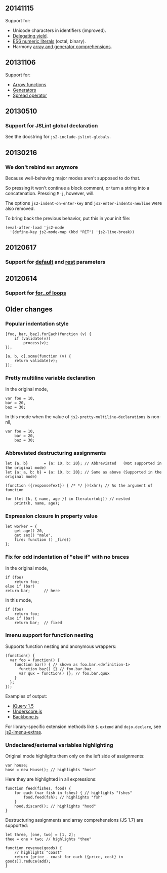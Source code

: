 ## 20141115

Support for:

* Unicode characters in identifiers (improved).
* [Delegating yield](http://wiki.ecmascript.org/doku.php?id=harmony:generators#delegating_yield).
* [ES6 numeric literals](https://people.mozilla.org/~jorendorff/es6-draft.html#sec-literals-numeric-literals) (octal, binary).
* Harmony [array and generator comprehensions](http://wingolog.org/archives/2014/03/07/es6-generator-and-array-comprehensions-in-spidermonkey).

## 20131106

Support for:

* [Arrow functions](http://wiki.ecmascript.org/doku.php?id=harmony:arrow_function_syntax)
* [Generators](http://wiki.ecmascript.org/doku.php?id=harmony:generators)
* [Spread operator](http://wiki.ecmascript.org/doku.php?id=harmony:spread)

## 20130510

### Support for JSLint global declaration

See the docstring for `js2-include-jslint-globals`.

## 20130216

### We don't rebind `RET` anymore

Because well-behaving major modes aren't supposed to do that.

So pressing it won't continue a block comment, or turn a string into a concatenation.
Pressing `M-j`, however, will.

The options `js2-indent-on-enter-key` and `js2-enter-indents-newline` were also removed.

To bring back the previous behavior, put this in your init file:

    (eval-after-load 'js2-mode
      '(define-key js2-mode-map (kbd "RET") 'js2-line-break))

## 20120617

### Support for [default](https://developer.mozilla.org/en-US/docs/Web/JavaScript/Reference/default_parameters) and [rest](https://developer.mozilla.org/en-US/docs/Web/JavaScript/Reference/rest_parameters) parameters

## 20120614

### Support for [for..of loops](https://developer.mozilla.org/en-US/docs/Web/JavaScript/Reference/Statements/for...of)

## Older changes

### Popular indentation style

    [foo, bar, baz].forEach(function (v) {
        if (validate(v))
            process(v);
    });

    [a, b, c].some(function (v) {
        return validate(v);
    });

### Pretty multiline variable declaration

In the original mode,

    var foo = 10,
    bar = 20,
    baz = 30;

In this mode when the value of `js2-pretty-multiline-declarations` is non-nil,

    var foo = 10,
        bar = 20,
        baz = 30;

### Abbreviated destructuring assignments

    let {a, b}       = {a: 10, b: 20}; // Abbreviated   (Not supported in the original mode)
    let {a: a, b: b} = {a: 10, b: 20}; // Same as above (Supported in the original mode)

    (function ({responseText}) { /* */ })(xhr); // As the argument of function

    for (let [k, { name, age }] in Iterator(obj)) // nested
        print(k, name, age);

### Expression closure in property value

    let worker = {
        get age() 20,
        get sex() "male",
        fire: function () _fire()
    };

### Fix for odd indentation of "else if" with no braces

In the original mode,

    if (foo)
        return foo;
    else if (bar)
    return bar;      // here

In this mode,

    if (foo)
        return foo;
    else if (bar)
        return bar;  // fixed

### Imenu support for function nesting

Supports function nesting and anonymous wrappers:

    (function() {
      var foo = function() {
        function bar() { // shown as foo.bar.<definition-1>
          function baz() {} // foo.bar.baz
          var qux = function() {}; // foo.bar.quux
        }
      };
    });

Examples of output:

* [jQuery 1.5](https://gist.github.com/845449)
* [Underscore.js](https://gist.github.com/824262)
* [Backbone.js](https://gist.github.com/824260)

For library-specific extension methods like `$.extend` and `dojo.declare`, see [js2-imenu-extras](/mooz/js2-mode/blob/master/js2-imenu-extras.el).

### Undeclared/external variables highlighting

Original mode highlights them only on the left side of assignments:

    var house;
    hose = new House(); // highlights "hose"

Here they are highlighted in all expressions:

    function feed(fishes, food) {
        for each (var fish in fshes) { // highlights "fshes"
            food.feed(fsh); // highlights "fsh"
        }
        hood.discard(); // highlights "hood"
    }

Destructuring assignments and array comprehensions (JS 1.7) are supported:

    let three, [one, two] = [1, 2];
    thee = one + two; // highlights "thee"

    function revenue(goods) {
        // highlights "coast"
        return [price - coast for each ({price, cost} in goods)].reduce(add);
    }
